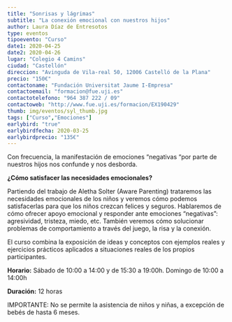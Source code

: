 ```yaml
---
title: "Sonrisas y lágrimas"
subtitle: "La conexión emocional con nuestros hijos"
author: Laura Díaz de Entresotos
type: eventos
tipoevento: "Curso"
date1: 2020-04-25
date2: 2020-04-26
lugar: "Colegio 4 Camins"
ciudad: "Castellón"
direccion: "Avinguda de Vila-real 50, 12006 Castelló de la Plana"
precio: "150€"
contactoname: "Fundación Universitat Jaume I-Empresa"
contactoemail: "formacion@fue.uji.es"
contactotelefono: "964 387 222 / 09"
contactoweb: "http://www.fue.uji.es/formacion/EX190429"
thumb: img/eventos/syl_thumb.jpg
tags: ["Curso","Emociones"]
earlybird: "true"
earlybirdfecha: 2020-03-25
earlybirdprecio: "135€"
---
```

Con frecuencia, la manifestación de emociones “negativas “por parte de nuestros hijos nos confunde y nos desborda.

**¿Cómo satisfacer las necesidades emocionales?**

Partiendo del trabajo de Aletha Solter (Aware Parenting) trataremos las necesidades emocionales de los niños y veremos cómo podemos satisfacerlas para que los niños crezcan felices y seguros. Hablaremos de cómo ofrecer apoyo emocional y responder ante emociones “negativas”: agresividad, tristeza, miedo, etc. También veremos cómo solucionar problemas de comportamiento a través del juego, la risa y la conexión.

El curso combina la exposición de ideas y conceptos con ejemplos reales y ejercicios prácticos aplicados a situaciones reales de los propios participantes.

**Horario:** Sábado de 10:00 a 14:00 y de 15:30 a 19:00h. Domingo de 10:00 a 14:00h

**Duración:** 12 horas

IMPORTANTE: No se permite la asistencia de niños y niñas, a excepción de bebés de hasta 6 meses.